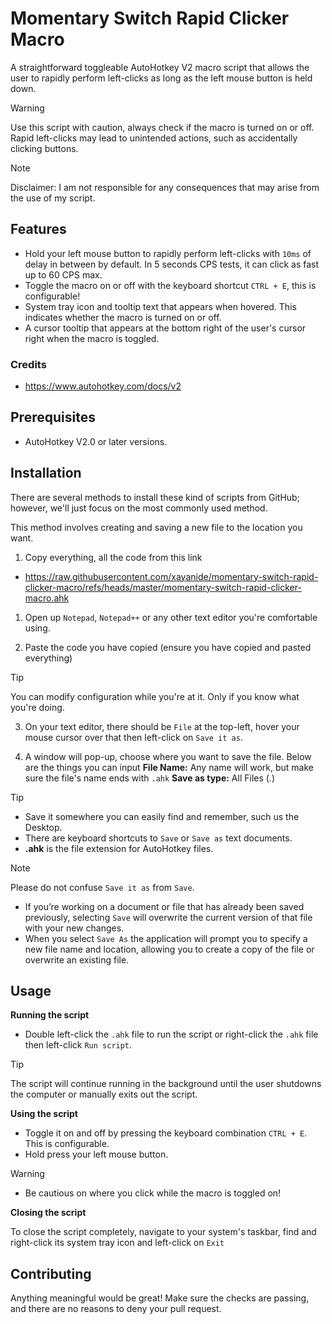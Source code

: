 # Momentary Switch Rapid Clicker Macro
A straightforward toggleable AutoHotkey V2 macro script that allows the user to rapidly perform left-clicks as long as the left mouse button is held down.
> [!WARNING]
> Use this script with caution, always check if the macro is turned on or off. Rapid left-clicks may lead to unintended actions, such as accidentally clicking buttons.

> [!NOTE]
> Disclaimer: I am not responsible for any consequences that may arise from the use of my script.

## Features
- Hold your left mouse button to rapidly perform left-clicks with `10ms` of delay in between by default. In 5 seconds CPS tests, it can click as fast up to 60 CPS max.
- Toggle the macro on or off with the keyboard shortcut `CTRL + E`, this is configurable!
- System tray icon and tooltip text that appears when hovered. This indicates whether the macro is turned on or off.
- A cursor tooltip that appears at the bottom right of the user's cursor right when the macro is toggled.

### Credits
- https://www.autohotkey.com/docs/v2

## Prerequisites
- AutoHotkey V2.0 or later versions.

## Installation

There are several methods to install these kind of scripts from GitHub; however, we'll just focus on the most commonly used method.

This method involves creating and saving a new file to the location you want.
1. Copy everything, all the code from this link
- https://raw.githubusercontent.com/xayanide/momentary-switch-rapid-clicker-macro/refs/heads/master/momentary-switch-rapid-clicker-macro.ahk
 
1. Open up `Notepad`, `Notepad++` or any other text editor you're comfortable using.
 
2. Paste the code you have copied (ensure you have copied and pasted everything)
> [!TIP]
> You can modify configuration while you're at it. Only if you know what you're doing.
 
3. On your text editor, there should be `File` at the top-left, hover your mouse cursor over that then left-click on `Save it as`.

4. A window will pop-up, choose where you want to save the file. Below are the things you can input
**File Name:** Any name will work, but make sure the file's name ends with `.ahk`
**Save as type:** All Files (*.*)
> [!TIP]
> - Save it somewhere you can easily find and remember, such us the Desktop.
> - There are keyboard shortcuts to `Save` or `Save as` text documents.
> - **.ahk** is the file extension for AutoHotkey files.

> [!NOTE]
> Please do not confuse `Save it as` from `Save`. 
> - If you’re working on a document or file that has already been saved previously, selecting `Save` will overwrite the current version of that file with your new changes.
> - When you select `Save As` the application will prompt you to specify a new file name and location, allowing you to create a copy of the file or overwrite an existing file.
 
## Usage

**Running the script**

- Double left-click the `.ahk` file to run the script or right-click the `.ahk` file then left-click `Run script`.
> [!TIP]
> The script will continue running in the background until the user shutdowns the computer or manually exits out the script.

**Using the script**

- Toggle it on and off by pressing the keyboard combination `CTRL + E`. This is configurable.
- Hold press your left mouse button.
> [!WARNING]
> - Be cautious on where you click while the macro is toggled on!

**Closing the script**

To close the script completely, navigate to your system's taskbar, find and right-click its system tray icon and left-click on `Exit`

## Contributing
Anything meaningful would be great! Make sure the checks are passing, and there are no reasons to deny your pull request.
